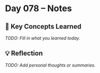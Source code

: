 # Day 078 – Notes

## 🔑 Key Concepts Learned

_TODO: Fill in what you learned today._

## 💡 Reflection

_TODO: Add personal thoughts or summaries._

